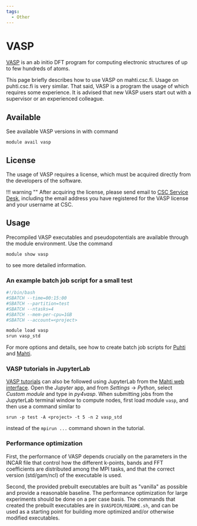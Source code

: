```yaml
---
tags:
  - Other
---
```


# VASP

[VASP](https://www.vasp.at/) is an ab initio DFT program for computing
electronic structures of up to few hundreds of atoms.

This page briefly describes how to use VASP on mahti.csc.fi. Usage on
puhti.csc.fi is very similar. That said, VASP is a program the usage of
which requires some experience. It is advised that new VASP users start
out with a supervisor or an experienced colleague.

## Available

See available VASP versions in with command

```console
module avail vasp
```

## License

The usage of VASP requires a license, which must be acquired directly
from the developers of the software.

!!! warning ""
    After acquiring the license, please send email to
    [CSC Service Desk](../support/contact.md), including the email address
    you have registered for the VASP license and your username at CSC.

## Usage

Precompiled VASP executables and pseudopotentials are available
through the module environment. Use the command

```console
module show vasp
```

to see more detailed information.

### An example batch job script for a small test

```bash
#!/bin/bash
#SBATCH --time=00:15:00
#SBATCH --partition=test
#SBATCH --ntasks=4
#SBATCH --mem-per-cpu=1GB
#SBATCH --account=<project>

module load vasp
srun vasp_std
```

For more options and details, see how to create batch job scripts for
[Puhti](../computing/running/creating-job-scripts-puhti.md) and
[Mahti](../computing/running/creating-job-scripts-mahti.md).

### VASP tutorials in JupyterLab

[VASP tutorials](https://www.vasp.at/tutorials/latest/) can also be
followed using JupyterLab from the
[Mahti web interface](https://www.mahti.csc.fi). Open the *Jupyter* app,
and from *Settings* -> *Python*, select *Custom module* and type in
*py4vasp*. When submitting jobs from the JupyterLab terminal window to
compute nodes, first load module `vasp`, and then use a command similar to

```console
srun -p test -A <project> -t 5 -n 2 vasp_std
```

instead of the `mpirun ...` command shown in the tutorial.

### Performance optimization

First, the performance of VASP depends crucially on the parameters in
the INCAR file that control how the different k-points, bands and FFT
coefficients are distributed among the MPI tasks, and that the correct
version (std/gam/ncl) of the executable is used.

Second, the provided prebuilt executables are built as "vanilla" as
possible and provide a reasonable baseline. The performance
optimization for large experiments should be done on a per case basis.
The commands that created the prebuilt executables are in
`$VASPDIR/README.sh`, and can be used as a starting point
for building more optimized and/or otherwise modified executables.
